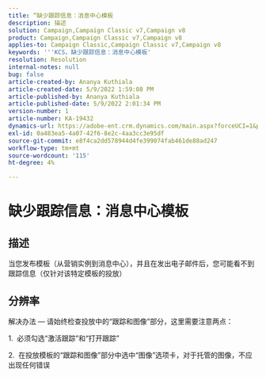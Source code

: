 ```yaml
---
title: “缺少跟踪信息：消息中心模板
description: 描述
solution: Campaign,Campaign Classic v7,Campaign v8
product: Campaign,Campaign Classic v7,Campaign v8
applies-to: Campaign Classic,Campaign Classic v7,Campaign v8
keywords: '''KCS，缺少跟踪信息：消息中心模板'
resolution: Resolution
internal-notes: null
bug: false
article-created-by: Ananya Kuthiala
article-created-date: 5/9/2022 1:59:08 PM
article-published-by: Ananya Kuthiala
article-published-date: 5/9/2022 2:01:34 PM
version-number: 1
article-number: KA-19432
dynamics-url: https://adobe-ent.crm.dynamics.com/main.aspx?forceUCI=1&pagetype=entityrecord&etn=knowledgearticle&id=b38acf2e-a0cf-ec11-a7b5-0022480a8e40
exl-id: 0a483ea5-4a07-42f6-8e2c-4aa3cc3e95df
source-git-commit: e8f4ca2dd578944d4fe399074fab461de88ad247
workflow-type: tm+mt
source-wordcount: '115'
ht-degree: 4%

---
```


# 缺少跟踪信息：消息中心模板

## 描述

当您发布模板（从营销实例到消息中心），并且在发出电子邮件后，您可能看不到跟踪信息（仅针对该特定模板的投放）

## 分辨率


解决办法 — 请始终检查投放中的“跟踪和图像”部分，这里需要注意两点：

1.  必须勾选“激活跟踪”和“打开跟踪”

2.  在投放模板的“跟踪和图像”部分中选中“图像”选项卡，对于托管的图像，不应出现任何错误
